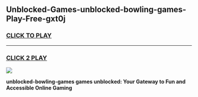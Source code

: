 
## Unblocked-Games-unblocked-bowling-games-Play-Free-gxt0j
<h3>
<a href="https://premium76.site?title=unblocked-bowling-games&ref=18A1">CLICK TO PLAY</a></h3>
<hr>

<h3>
<a href="https://premium76.site?title=unblocked-bowling-games&ref=18A1">CLICK 2 PLAY</a>
  
</h3>

<a href="https://premium76.site?title=unblocked-bowling-games&ref=18A1"><img src="https://clearcache.store/games.png"></a>


**unblocked-bowling-games games unblocked: Your Gateway to Fun and Accessible Online Gaming**
